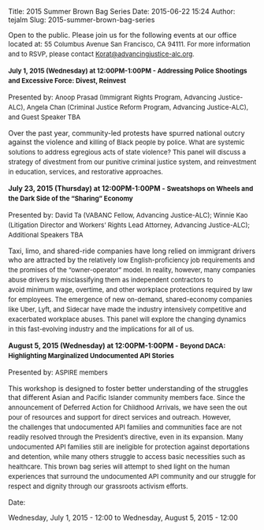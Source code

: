 Title: 2015 Summer Brown Bag Series
Date: 2015-06-22 15:24
Author: tejalm
Slug: 2015-summer-brown-bag-series

<div
class="field field-name-body field-type-text-with-summary field-label-hidden">

<div class="field-items">

<div class="field-item even">

Open to the public. Please join us for the following events at our
office located at: <span
style="font-size: 13.0080003738403px; line-height: 1.538em;">55 Columbus
Avenue </span><span
style="font-size: 13.0080003738403px; line-height: 1.538em;">San
Francisco, CA 94111. </span><span
style="font-size: 13.0080003738403px; line-height: 1.538em;">For more
information and to RSVP, please contact
<Korat@advancingjustice-alc.org>. </span>  
  
<span
style="font-size: 13.0080003738403px; line-height: 1.538em;">**July 1,
2015 (Wednesday) at 12:00PM-1:00PM - **</span>**<span
style="font-size: 13.0080003738403px; line-height: 1.538em;">Addressing
Police Shootings and Excessive Force: Divest, Reinvest</span>**

</p>

Presented by: <span
style="font-size: 13.0080003738403px; line-height: 1.538em;">Anoop
Prasad (Immigrant Rights Program, Advancing Justice-ALC), Angela Chan
(Criminal Justice Reform </span><span
style="font-size: 13.0080003738403px; line-height: 1.538em;">Program,
Advancing Justice-ALC), and Guest Speaker TBA</span>

</p>

Over the past year, community-led protests have spurred national outcry
against the violence and <span
style="font-size: 13.0080003738403px; line-height: 1.538em;">killing of
Black people by police. What are systemic solutions to address egregious
acts of state violence? This </span><span
style="font-size: 13.0080003738403px; line-height: 1.538em;">panel will
discuss a strategy of divestment from our punitive criminal justice
system, and reinvestment in </span><span
style="font-size: 13.0080003738403px; line-height: 1.538em;">education,
services, and restorative approaches.</span>

</p>

**July 23, 2015 (Thursday) at 12:00PM-1:00PM - <span
style="font-size: 13.0080003738403px; line-height: 1.538em;">Sweatshops
on Wheels and the Dark Side of the “Sharing” Economy</span>**

</p>

Presented by: <span
style="font-size: 13.0080003738403px; line-height: 1.538em;">David Ta
(VABANC Fellow, Advancing Justice-ALC); Winnie Kao (Litigation Director
and Workers’ Rights Lead </span><span
style="font-size: 13.0080003738403px; line-height: 1.538em;">Attorney,
Advancing Justice-ALC); Additional Speakers TBA</span>

</p>

Taxi, limo, and shared-ride companies have long relied on immigrant
drivers who are attracted by <span
style="font-size: 13.0080003738403px; line-height: 1.538em;">the
relatively low English-proficiency job requirements and the promises of
the “owner-operator” model. In </span><span
style="font-size: 13.0080003738403px; line-height: 1.538em;">reality,
however, many companies abuse drivers by misclassifying them as
independent contractors to avoid </span><span
style="font-size: 13.0080003738403px; line-height: 1.538em;">minimum
wage, overtime, and other workplace protections required by law for
employees. The emergence </span><span
style="font-size: 13.0080003738403px; line-height: 1.538em;">of new
on-demand, shared-economy companies like Uber, Lyft, and Sidecar have
made the industry </span><span
style="font-size: 13.0080003738403px; line-height: 1.538em;">intensively
competitive and exacerbated workplace abuses. This panel will explore
the changing dynamics in </span><span
style="font-size: 13.0080003738403px; line-height: 1.538em;">this
fast-evolving industry and the implications for all of us.</span>

</p>

**August 5, 2015 (Wednesday) at 12:00PM-1:00PM - <span
style="font-size: 13.0080003738403px; line-height: 1.538em;">Beyond
DACA: Highlighting Marginalized Undocumented API Stories</span>**

</p>

Presented by: <span
style="font-size: 13.0080003738403px; line-height: 1.538em;">ASPIRE
members</span>

</p>

This workshop is designed to foster better understanding of the
struggles that different Asian and <span
style="font-size: 13.0080003738403px; line-height: 1.538em;">Pacific
Islander community members face. Since the announcement of Deferred
Action for Childhood </span><span
style="font-size: 13.0080003738403px; line-height: 1.538em;">Arrivals,
we have seen the out pour of resources and support for direct services
and outreach. However, the </span><span
style="font-size: 13.0080003738403px; line-height: 1.538em;">challenges
that undocumented API families and communities face are not readily
resolved through the </span><span
style="font-size: 13.0080003738403px; line-height: 1.538em;">President’s
directive, even in its expansion. Many undocumented API families still
are ineligible for protection </span><span
style="font-size: 13.0080003738403px; line-height: 1.538em;">against
deportations and detention, while many others struggle to access basic
necessities such as healthcare. </span><span
style="font-size: 13.0080003738403px; line-height: 1.538em;">This brown
bag series will attempt to shed light on the human experiences that
surround the undocumented </span><span
style="font-size: 13.0080003738403px; line-height: 1.538em;">API
community and our struggle for respect and dignity through our
grassroots activism efforts.</span>

</p>
<p>

</div>

</div>

</div>

<div
class="field field-name-field-date field-type-datetime field-label-above">

<div class="field-label">

Date: 

</div>

<div class="field-items">

<div class="field-item even">

<span class="date-display-start">Wednesday, July 1, 2015 - 12:00</span>
to <span class="date-display-end">Wednesday, August 5, 2015 -
12:00</span>

</div>

</div>

</div>

</p>


